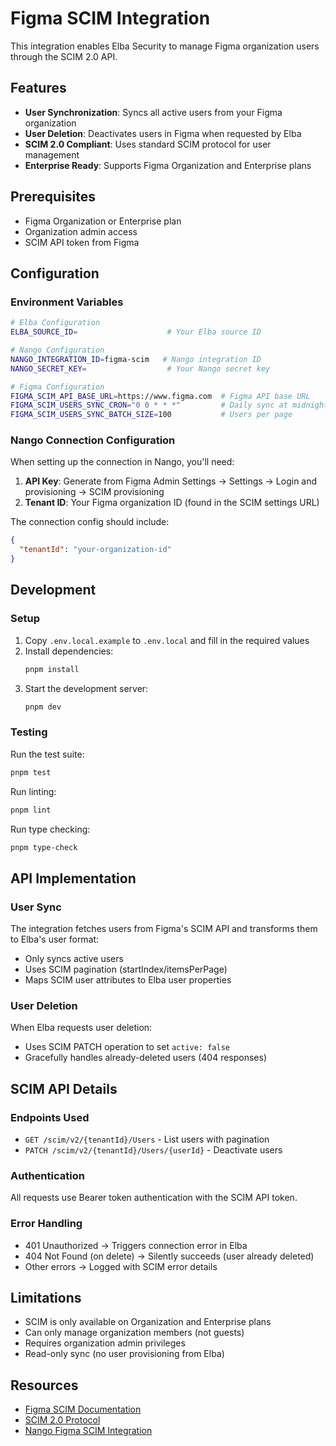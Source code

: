 # Figma SCIM Integration

This integration enables Elba Security to manage Figma organization users through the SCIM 2.0 API.

## Features

- **User Synchronization**: Syncs all active users from your Figma organization
- **User Deletion**: Deactivates users in Figma when requested by Elba
- **SCIM 2.0 Compliant**: Uses standard SCIM protocol for user management
- **Enterprise Ready**: Supports Figma Organization and Enterprise plans

## Prerequisites

- Figma Organization or Enterprise plan
- Organization admin access
- SCIM API token from Figma

## Configuration

### Environment Variables

```bash
# Elba Configuration
ELBA_SOURCE_ID=                    # Your Elba source ID

# Nango Configuration
NANGO_INTEGRATION_ID=figma-scim   # Nango integration ID
NANGO_SECRET_KEY=                  # Your Nango secret key

# Figma Configuration
FIGMA_SCIM_API_BASE_URL=https://www.figma.com  # Figma API base URL
FIGMA_SCIM_USERS_SYNC_CRON="0 0 * * *"         # Daily sync at midnight
FIGMA_SCIM_USERS_SYNC_BATCH_SIZE=100           # Users per page
```

### Nango Connection Configuration

When setting up the connection in Nango, you'll need:

1. **API Key**: Generate from Figma Admin Settings → Settings → Login and provisioning → SCIM provisioning
2. **Tenant ID**: Your Figma organization ID (found in the SCIM settings URL)

The connection config should include:

```json
{
  "tenantId": "your-organization-id"
}
```

## Development

### Setup

1. Copy `.env.local.example` to `.env.local` and fill in the required values
2. Install dependencies:
   ```bash
   pnpm install
   ```
3. Start the development server:
   ```bash
   pnpm dev
   ```

### Testing

Run the test suite:

```bash
pnpm test
```

Run linting:

```bash
pnpm lint
```

Run type checking:

```bash
pnpm type-check
```

## API Implementation

### User Sync

The integration fetches users from Figma's SCIM API and transforms them to Elba's user format:

- Only syncs active users
- Uses SCIM pagination (startIndex/itemsPerPage)
- Maps SCIM user attributes to Elba user properties

### User Deletion

When Elba requests user deletion:

- Uses SCIM PATCH operation to set `active: false`
- Gracefully handles already-deleted users (404 responses)

## SCIM API Details

### Endpoints Used

- `GET /scim/v2/{tenantId}/Users` - List users with pagination
- `PATCH /scim/v2/{tenantId}/Users/{userId}` - Deactivate users

### Authentication

All requests use Bearer token authentication with the SCIM API token.

### Error Handling

- 401 Unauthorized → Triggers connection error in Elba
- 404 Not Found (on delete) → Silently succeeds (user already deleted)
- Other errors → Logged with SCIM error details

## Limitations

- SCIM is only available on Organization and Enterprise plans
- Can only manage organization members (not guests)
- Requires organization admin privileges
- Read-only sync (no user provisioning from Elba)

## Resources

- [Figma SCIM Documentation](https://help.figma.com/hc/en-us/articles/360040449773-Provision-Figma-with-SCIM)
- [SCIM 2.0 Protocol](https://datatracker.ietf.org/doc/html/rfc7644)
- [Nango Figma SCIM Integration](https://docs.nango.dev/integrations/all/figma-scim)
